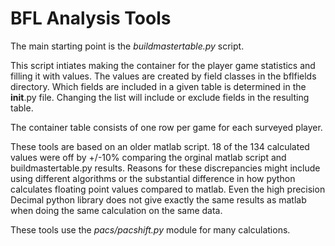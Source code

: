 # BFL Analysis Tools

The main starting point is the *buildmastertable.py* script. 

This script intiates making the container for the player game statistics and filling it with values.
The values are created by field classes in the bflfields directory. Which fields are included
in a given table is determined in the <literal>__init__.py</literal> file. Changing the list will include or 
exclude fields in the resulting table.

The container table consists of one row per game for each surveyed player.

These tools are based on an older matlab script. 18 of the 134 calculated values were off by +/-10%
comparing the orginal matlab script and buildmastertable.py results. Reasons for these discrepancies
might include using different algorithms or the substantial difference in how python calculates
floating point values compared to matlab. Even the high precision Decimal python library does not 
give exactly the same results as matlab when doing the same calculation on the same data.

These tools use the *pacs/pacshift.py* module for many calculations.
